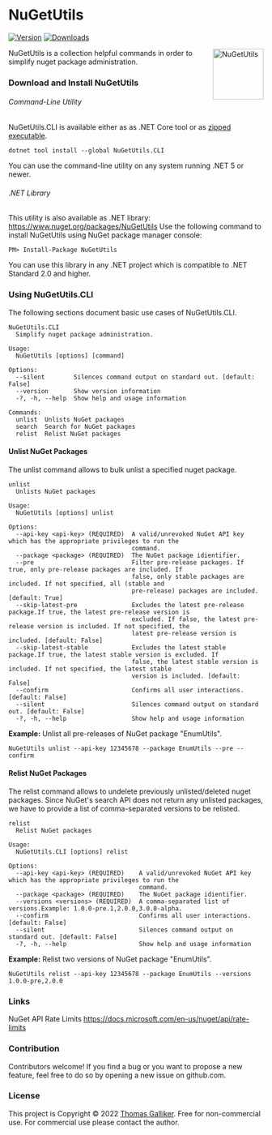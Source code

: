 # NuGetUtils
[![Version](https://img.shields.io/nuget/v/NuGetUtils.svg)](https://www.nuget.org/packages/NuGetUtils)  [![Downloads](https://img.shields.io/nuget/dt/NuGetUtils.svg)](https://www.nuget.org/packages/NuGetUtils)

<img src="https://raw.githubusercontent.com/thomasgalliker/NuGetUtils/develop/Images/logo.png" height="100" alt="NuGetUtils" align="right">
NuGetUtils is a collection helpful commands in order to simplify nuget package administration.

### Download and Install NuGetUtils

###### Command-Line Utility
NuGetUtils.CLI is available either as  as .NET Core tool or as [zipped executable](https://github.com/thomasgalliker/NuGetUtils/releases).

    dotnet tool install --global NuGetUtils.CLI

You can use the command-line utility on any system running .NET 5 or newer.

###### .NET Library
This utility is also available as .NET library: https://www.nuget.org/packages/NuGetUtils
Use the following command to install NuGetUtils using NuGet package manager console:

    PM> Install-Package NuGetUtils

You can use this library in any .NET project which is compatible to .NET Standard 2.0 and higher.

### Using NuGetUtils.CLI
The following sections document basic use cases of NuGetUtils.CLI.

```
NuGetUtils.CLI
  Simplify nuget package administration.

Usage:
  NuGetUtils [options] [command]

Options:
  --silent        Silences command output on standard out. [default: False]
  --version       Show version information
  -?, -h, --help  Show help and usage information

Commands:
  unlist  Unlists NuGet packages
  search  Search for NuGet packages
  relist  Relist NuGet packages
```
 
#### Unlist NuGet Packages
The unlist command allows to bulk unlist a specified nuget package.
```
unlist
  Unlists NuGet packages

Usage:
  NuGetUtils [options] unlist

Options:
  --api-key <api-key> (REQUIRED)  A valid/unrevoked NuGet API key which has the appropriate privileges to run the
                                  command.
  --package <package> (REQUIRED)  The NuGet package idientifier.
  --pre                           Filter pre-release packages. If true, only pre-release packages are included. If
                                  false, only stable packages are included. If not specified, all (stable and
                                  pre-release) packages are included. [default: True]
  --skip-latest-pre               Excludes the latest pre-release package.If true, the latest pre-release version is
                                  excluded. If false, the latest pre-release version is included. If not specified, the
                                  latest pre-release version is included. [default: False]
  --skip-latest-stable            Excludes the latest stable package.If true, the latest stable version is excluded. If
                                  false, the latest stable version is included. If not specified, the latest stable
                                  version is included. [default: False]
  --confirm                       Confirms all user interactions. [default: False]
  --silent                        Silences command output on standard out. [default: False]
  -?, -h, --help                  Show help and usage information
```
**Example:** Unlist all pre-releases of NuGet package "EnumUtils".
```
NuGetUtils unlist --api-key 12345678 --package EnumUtils --pre --confirm
```

#### Relist NuGet Packages
The relist command allows to undelete previously unlisted/deleted nuget packages. Since NuGet's search API does not return any unlisted packages, we have to provide a list of comma-separated versions to be relisted.
```
relist
  Relist NuGet packages

Usage:
  NuGetUtils.CLI [options] relist

Options:
  --api-key <api-key> (REQUIRED)    A valid/unrevoked NuGet API key which has the appropriate privileges to run the
                                    command.
  --package <package> (REQUIRED)    The NuGet package idientifier.
  --versions <versions> (REQUIRED)  A comma-separated list of versions.Example: 1.0.0-pre.1,2.0.0,3.0.0-alpha.
  --confirm                         Confirms all user interactions. [default: False]
  --silent                          Silences command output on standard out. [default: False]
  -?, -h, --help                    Show help and usage information
```
**Example:** Relist two versions of NuGet package "EnumUtils".
```
NuGetUtils relist --api-key 12345678 --package EnumUtils --versions 1.0.0-pre,2.0.0
```

### Links
NuGet API Rate Limits
https://docs.microsoft.com/en-us/nuget/api/rate-limits

### Contribution
Contributors welcome! If you find a bug or you want to propose a new feature, feel free to do so by opening a new issue on github.com.

### License
This project is Copyright &copy; 2022 [Thomas Galliker](https://ch.linkedin.com/in/thomasgalliker). Free for non-commercial use. For commercial use please contact the author.
